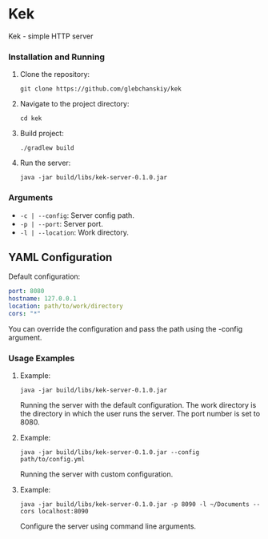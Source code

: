 # Kek
Kek - simple HTTP server

### Installation and Running

1. Clone the repository:

    ```
    git clone https://github.com/glebchanskiy/kek
    ```

2. Navigate to the project directory:

    ```
    cd kek
    ```

3. Build project:

    ```
    ./gradlew build
    ```

4. Run the server:

    ```
    java -jar build/libs/kek-server-0.1.0.jar
    ```


### Arguments

- `-c | --config`: Server config path.
- `-p | --port`: Server port.
- `-l | --location`: Work directory.

## YAML Configuration 

Default configuration:

```yaml
port: 8080
hostname: 127.0.0.1
location: path/to/work/directory
cors: "*"
```

You can override the configuration and pass the path using the -config argument.

### Usage Examples

1. Example:

    ```
    java -jar build/libs/kek-server-0.1.0.jar
    ```

   Running the server with the default configuration. The work directory is the directory in which the user runs the server. The port number is set to 8080.

2. Example:

    ```
    java -jar build/libs/kek-server-0.1.0.jar --config path/to/config.yml
    ```

   Running the server with custom configuration.

3. Example:

    ```
    java -jar build/libs/kek-server-0.1.0.jar -p 8090 -l ~/Documents --cors localhost:8090
    ```

   Configure the server using command line arguments.